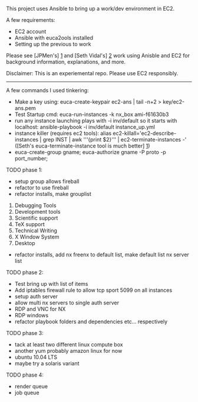 This project uses Ansible to bring up a work/dev environment in EC2.

A few requirements:
* EC2 account
* Ansible with euca2ools installed
* Setting up the previous to work

Please see [JPMen's] [1] and [Seth Vidal's] [2] work using Anisble and EC2 for background information, explanations, and more.

[1]: http://jpmens.net/2012/11/21/provisioning-centos-ec2-instances-with-ansible/

[2]: http://skvidal.wordpress.com/2012/10/31/ansible-and-cloud-instances/



Disclaimer: This is an experiemental repo. Please use EC2 responsibly.

---

A few commands I used tinkering:
* Make a key using: euca-create-keypair ec2-ans | tail -n+2 > key/ec2-ans.pem
* Test Startup cmd: euca-run-instances -k nx_box ami-f61630b3
* run any instance launching plays with -i inv/default so it starts with localhost: ansible-playbook -i inv/default instance_up.yml
* instance killer (requires ec2 tools): alias ec2-killall='ec2-describe-instances | grep INST | awk '\''{print $2}'\'' | ec2-terminate-instances -' ([Seth's euca-terminate-instance tool is much better] [1])
* euca-create-group gname; euca-authorize gname -P proto -p port_number;

[1]: http://skvidal.wordpress.com/2012/11/02/euca-terminate-instances/

TODO phase 1:
* setup group allows fireball
* refactor to use fireball
* refactor installs, make grouplist
1. Debugging Tools
2. Development tools
3. Scientific support
4. TeX support
5. Technical Writing
6. X Window System
7. Desktop
* refactor installs, add nx freenx to default list, make default list nx server list

TODO phase 2:
* Test bring up with list of items
* Add iptables firewall rule to allow tcp sport 5099 on all instances
* setup auth server
* allow multi nx servers to single auth server
* RDP and VNC for NX
* RDP windows
* refactor playbook folders and dependencies etc... respectively

TODO phase 3:
* tack at least two different linux compute box
* another yum probably amazon linux for now
* ubuntu 10.04 LTS
* maybe try a solaris variant


TODO phase 4:
* render queue
* job queue
